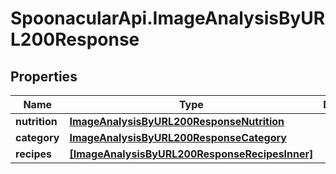# SpoonacularApi.ImageAnalysisByURL200Response

## Properties

Name | Type | Description | Notes
------------ | ------------- | ------------- | -------------
**nutrition** | [**ImageAnalysisByURL200ResponseNutrition**](ImageAnalysisByURL200ResponseNutrition.md) |  | 
**category** | [**ImageAnalysisByURL200ResponseCategory**](ImageAnalysisByURL200ResponseCategory.md) |  | 
**recipes** | [**[ImageAnalysisByURL200ResponseRecipesInner]**](ImageAnalysisByURL200ResponseRecipesInner.md) |  | 


